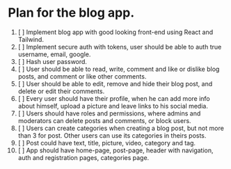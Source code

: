 # Plan for the blog app.

1. [ ] Implement blog app with good looking front-end using React and Tailwind.
2. [ ] Implement secure auth with tokens, user should be able to auth true username, email, google.
3. [ ] Hash user password.
4. [ ] User should be able to read, write, comment and like or dislike blog posts, and comment or like other comments.
5. [ ] User should be able to edit, remove and hide their blog post, and delete or edit their comments.
6. [ ] Every user should have their profile, when he can add more info about himself, upload a picture and leave links to his social media.
7. [ ] Users should have roles and permissions, where admins and moderators can delete posts and comments, or block users.
8. [ ] Users can create categories when creating a blog post, but not more than 3 for post. Other users can use its categories in theirs posts.
9. [ ] Post could have text, title, picture, video, category and tag.
10. [ ] App should have home-page, post-page, header with navigation, auth and registration pages, categories page.
